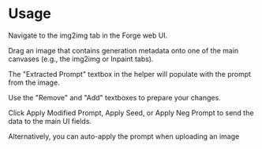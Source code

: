 # Usage
Navigate to the img2img tab in the Forge web UI.

Drag an image that contains generation metadata onto one of the main canvases (e.g., the img2img or Inpaint tabs).

The "Extracted Prompt" textbox in the helper will populate with the prompt from the image.

Use the "Remove" and "Add" textboxes to prepare your changes.

Click Apply Modified Prompt, Apply Seed, or Apply Neg Prompt to send the data to the main UI fields.

Alternatively, you can auto-apply the prompt when uploading an image
